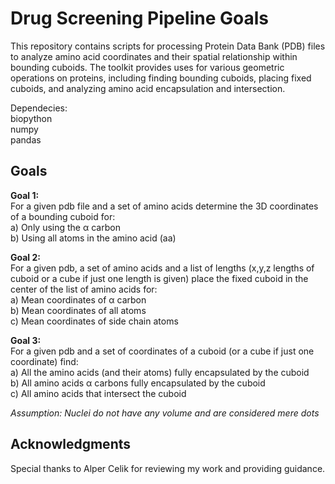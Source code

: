 # Drug Screening Pipeline Goals

This repository contains scripts for processing Protein Data Bank (PDB) files to analyze amino acid coordinates and their spatial relationship within bounding cuboids. The toolkit provides uses for various geometric operations on proteins, including finding bounding cuboids, placing fixed cuboids, and analyzing amino acid encapsulation and intersection. 

Dependecies:  
biopython  
numpy  
pandas

## Goals

**Goal 1:**  
For a given pdb file and a set of amino acids determine the 3D coordinates of a bounding cuboid for:  
a) Only using the α carbon  
b) Using all atoms in the amino acid (aa) 

**Goal 2:**  
For a given pdb, a set of amino acids and a list of lengths (x,y,z lengths of cuboid or a cube if just one length is given) place the fixed cuboid in the center of the list of amino acids for:  
a) Mean coordinates of α carbon  
b) Mean coordinates of all atoms  
c) Mean coordinates of side chain atoms 

**Goal 3:**  
For a given pdb and a set of coordinates of a cuboid (or a cube if just one coordinate) find:  
a) All the amino acids (and their atoms) fully encapsulated by the cuboid  
b) All amino acids α carbons fully encapsulated by the cuboid   
c) All amino acids that intersect the cuboid 

_Assumption: Nuclei do not have any volume and are considered mere dots_

## Acknowledgments  
Special thanks to Alper Celik for reviewing my work and providing guidance.

